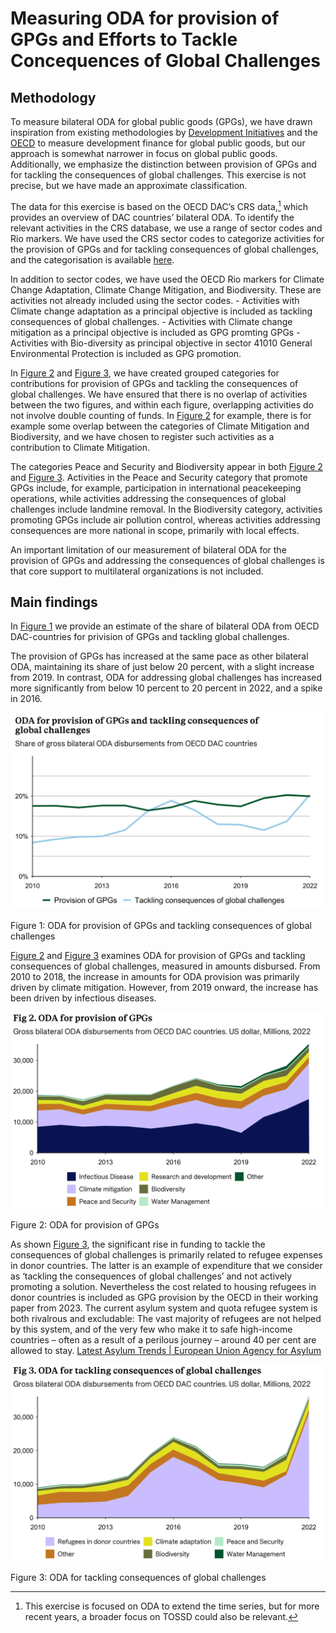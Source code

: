 

# Measuring ODA for provision of GPGs and Efforts to Tackle Concequences of Global Challenges

## Methodology

To measure bilateral ODA for global public goods (GPGs), we have drawn
inspiration from existing methodologies by [Development
Initiatives](https://devinit.org/wp-content/uploads/2016/07/Measuring-aid-to-global-public-goods-GPGs-Discussion-paper-July-2016.pdf)
and the
[OECD](https://www.oecd.org/en/publications/development-co-operation-and-the-provision-of-global-public-goods_aff8cba9-en.html)
to measure development finance for global public goods, but our approach
is somewhat narrower in focus on global public goods. Additionally, we
emphasize the distinction between provision of GPGs and for tackling the
consequences of global challenges. This exercise is not precise, but we
have made an approximate classification.

The data for this exercise is based on the OECD DAC’s CRS data,[^1]
which provides an overview of DAC countries’ bilateral ODA. To identify
the relevant activities in the CRS database, we use a range of sector
codes and Rio markers. We have used the CRS sector codes to categorize
activities for the provision of GPGs and for tackling consequences of
global challenges, and the categorisation is available
[here](https://github.com/noradno/global_public_goods/blob/main/data/processed/sector_codes_gpg_mapping.csv).

In addition to sector codes, we have used the OECD Rio markers for
Climate Change Adaptation, Climate Change Mitigation, and Biodiversity.
These are activities not already included using the sector codes. -
Activities with Climate change adaptation as a principal objective is
included as tackling consequences of global challenges. - Activities
with Climate change mitigation as a principal objective is included as
GPG promting GPGs - Activities with Bio-diversity as principal objective
in sector 41010 General Environmental Protection is included as GPG
promotion.

In <a href="#fig-2" class="quarto-xref">Figure 2</a> and
<a href="#fig-3" class="quarto-xref">Figure 3</a>, we have created
grouped categories for contributions for provision of GPGs and tackling
the consequences of global challenges. We have ensured that there is no
overlap of activities between the two figures, and within each figure,
overlapping activities do not involve double counting of funds. In
<a href="#fig-2" class="quarto-xref">Figure 2</a> for example, there is
for example some overlap between the categories of Climate Mitigation
and Biodiversity, and we have chosen to register such activities as a
contribution to Climate Mitigation.

The categories Peace and Security and Biodiversity appear in both
<a href="#fig-2" class="quarto-xref">Figure 2</a> and
<a href="#fig-3" class="quarto-xref">Figure 3</a>. Activities in the
Peace and Security category that promote GPGs include, for example,
participation in international peacekeeping operations, while activities
addressing the consequences of global challenges include landmine
removal. In the Biodiversity category, activities promoting GPGs include
air pollution control, whereas activities addressing consequences are
more national in scope, primarily with local effects.

An important limitation of our measurement of bilateral ODA for the
provision of GPGs and addressing the consequences of global challenges
is that core support to multilateral organizations is not included.

## Main findings

In <a href="#fig-1" class="quarto-xref">Figure 1</a> we provide an
estimate of the share of bilateral ODA from OECD DAC-countries for
privision of GPGs and tackling global challenges.

The provision of GPGs has increased at the same pace as other bilateral
ODA, maintaining its share of just below 20 percent, with a slight
increase from 2019. In contrast, ODA for addressing global challenges
has increased more significantly from below 10 percent to 20 percent in
2022, and a spike in 2016.

<div id="fig-1">

![](output/p_provision_consequences_shares.svg)

Figure 1: ODA for provision of GPGs and tackling consequences of global
challenges

</div>

<a href="#fig-2" class="quarto-xref">Figure 2</a> and
<a href="#fig-3" class="quarto-xref">Figure 3</a> examines ODA for
provision of GPGs and tackling consequences of global challenges,
measured in amounts disbursed. From 2010 to 2018, the increase in
amounts for ODA provision was primarily driven by climate mitigation.
However, from 2019 onward, the increase has been driven by infectious
diseases.

<div id="fig-2">

![](output/p_provision.svg)

Figure 2: ODA for provision of GPGs

</div>

As shown <a href="#fig-3" class="quarto-xref">Figure 3</a>, the
significant rise in funding to tackle the consequences of global
challenges is primarily related to refugee expenses in donor countries.
The latter is an example of expenditure that we consider as ‘tackling
the consequences of global challenges’ and not actively promoting a
solution. Nevertheless the cost related to housing refugees in donor
countries is included as GPG provision by the OECD in their working
paper from 2023. The current asylum system and quota refugee system is
both rivalrous and excludable: The vast majority of refugees are not
helped by this system, and of the very few who make it to safe
high-income countries – often as a result of a perilous journey – around
40 per cent are allowed to stay. [Latest Asylum Trends \| European Union
Agency for Asylum](https://euaa.europa.eu/latest-asylum-trends-asylum)

<div id="fig-3">

![](output/p_consequences.svg)

Figure 3: ODA for tackling consequences of global challenges

</div>

[^1]: This exercise is focused on ODA to extend the time series, but for
    more recent years, a broader focus on TOSSD could also be relevant.
